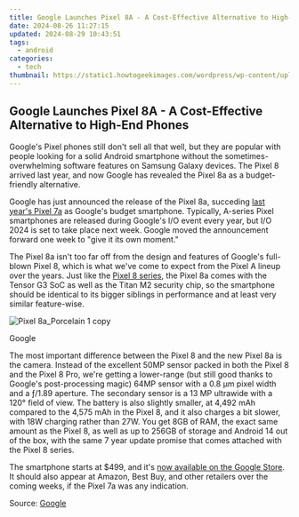 ```yaml
---
title: Google Launches Pixel 8A - A Cost-Effective Alternative to High-End Phones
date: 2024-08-26 11:27:15
updated: 2024-08-29 10:43:51
tags:
  - android
categories:
  - tech
thumbnail: https://static1.howtogeekimages.com/wordpress/wp-content/uploads/2024/05/pixel-8a_obsidian_lifestyle-copy.jpg
---
```


## Google Launches Pixel 8A - A Cost-Effective Alternative to High-End Phones

Google's Pixel phones still don't sell all that well, but they are popular with people looking for a solid Android smartphone without the sometimes-overwhelming software features on Samsung Galaxy devices. The Pixel 8 arrived last year, and now Google has revealed the Pixel 8a as a budget-friendly alternative.

 Google has just announced the release of the Pixel 8a, succeding [last year's Pixel 7a](https://youtube-lab.techidaily.com/nlocking-the-secrets-to-parallel-playback-prowess-for-2024/) as Google's budget smartphone. Typically, A-series Pixel smartphones are released during Google's I/O event every year, but I/O 2024 is set to take place next week. Google moved the announcement forward one week to "give it its own moment."

 The Pixel 8a isn't too far off from the design and features of Google's full-blown Pixel 8, which is what we've come to expect from the Pixel A lineup over the years. Just like the [Pixel 8 series](https://tiktok-clips.techidaily.com/2024-approved-copying-safely-on-tiktok-a-2023-guide-to-rights-checks/), the Pixel 8a comes with the Tensor G3 SoC as well as the Titan M2 security chip, so the smartphone should be identical to its bigger siblings in performance and at least very similar feature-wise.

![Pixel 8a_Porcelain 1 copy](https://static1.howtogeekimages.com/wordpress/wp-content/uploads/2024/05/pixel-8a_porcelain-1-copy.jpg) 

Google

 The most important difference between the Pixel 8 and the new Pixel 8a is the camera. Instead of the excellent 50MP sensor packed in both the Pixel 8 and the Pixel 8 Pro, we're getting a lower-range (but still good thanks to Google's post-processing magic) 64MP sensor with a 0.8 μm pixel width and a ƒ/1.89 aperture. The secondary sensor is a 13 MP ultrawide with a 120° field of view. The battery is also slightly smaller, at 4,492 mAh compared to the 4,575 mAh in the Pixel 8, and it also charges a bit slower, with 18W charging rather than 27W. You get 8GB of RAM, the exact same amount as the Pixel 8, as well as up to 256GB of storage and Android 14 out of the box, with the same 7 year update promise that comes attached with the Pixel 8 series.

 The smartphone starts at $499, and it's [now available on the Google Store](https://store.google.com/us/category/phones?hl=en-US). It should also appear at Amazon, Best Buy, and other retailers over the coming weeks, if the Pixel 7a was any indication.

 Source: [Google](https://blog.google/products/pixel/pixel-8a-launch/)

<ins class="adsbygoogle"
     style="display:block"
     data-ad-format="autorelaxed"
     data-ad-client="ca-pub-7571918770474297"
     data-ad-slot="1223367746"></ins>



<ins class="adsbygoogle"
     style="display:block"
     data-ad-client="ca-pub-7571918770474297"
     data-ad-slot="8358498916"
     data-ad-format="auto"
     data-full-width-responsive="true"></ins>
